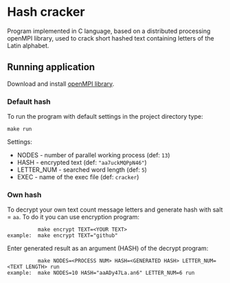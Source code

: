 # Hash cracker
Program implemented in C language, based on a distributed processing openMPI library, used to crack short hashed text containing letters of the Latin alphabet.

## Running application
Download and install [openMPI library](https://www.open-mpi.org/).

### Default hash
To run the program with default settings in the project directory type:
```
make run
```

Settings:
- NODES - number of parallel working process (def: `13`)
- HASH - encrypted text (def: `"aa7uckMQPpN46"`)
- LETTER_NUM - searched word length (def: `5`)
- EXEC - name of the exec file (def: `cracker`)

### Own hash
To decrypt your own text count message letters and generate hash with salt = `aa`. To do it you can use encryption program:
```
          make encrypt TEXT=<YOUR TEXT>
example:  make encrypt TEXT="github"  
```

Enter generated result as an argument (HASH) of the decrypt program:
```
          make NODES=<PROCESS NUM> HASH=<GENERATED HASH> LETTER_NUM=<TEXT LENGTH> run
example:  make NODES=10 HASH="aaADy47La.an6" LETTER_NUM=6 run
```
